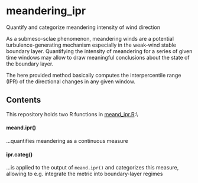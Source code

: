 # meandering_ipr
Quantify and categorize meandering intensity of wind direction

As a submeso-sclae phenomenon, meandering winds are a potential turbulence-generating mechanism especially in the weak-wind stable boundary layer.
Quantifying the intensity of meandering for a series of given time windows may allow to draw meaningful conclusions about the state of the boundary layer.

The here provided method basically computes the interpercentile range (IPR) of the directional changes in any given window.

## Contents

This repository holds two R functions in [meand_ipr.R](/meand_ipr.R):\
#### meand.ipr()
...quantifies meandering as a continuous measure
#### ipr.categ()
...is applied to the output of `meand.ipr()` and categorizes this measure, allowing to e.g. integrate the metric into boundary-layer regimes
